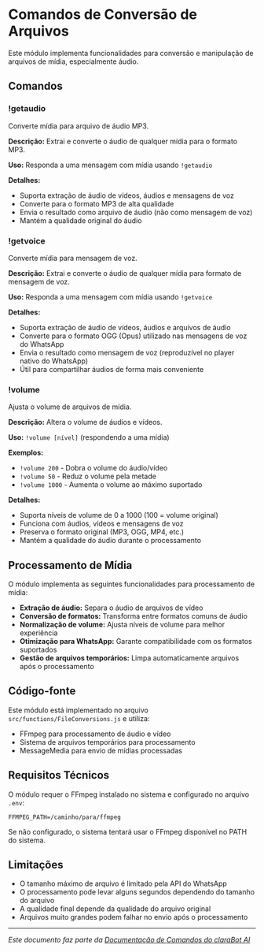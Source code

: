 # Comandos de Conversão de Arquivos

Este módulo implementa funcionalidades para conversão e manipulação de arquivos de mídia, especialmente áudio.

## Comandos

### !getaudio

Converte mídia para arquivo de áudio MP3.

**Descrição:** Extrai e converte o áudio de qualquer mídia para o formato MP3.

**Uso:** Responda a uma mensagem com mídia usando `!getaudio`

**Detalhes:**
- Suporta extração de áudio de vídeos, áudios e mensagens de voz
- Converte para o formato MP3 de alta qualidade
- Envia o resultado como arquivo de áudio (não como mensagem de voz)
- Mantém a qualidade original do áudio

### !getvoice

Converte mídia para mensagem de voz.

**Descrição:** Extrai e converte o áudio de qualquer mídia para formato de mensagem de voz.

**Uso:** Responda a uma mensagem com mídia usando `!getvoice`

**Detalhes:**
- Suporta extração de áudio de vídeos, áudios e arquivos de áudio
- Converte para o formato OGG (Opus) utilizado nas mensagens de voz do WhatsApp
- Envia o resultado como mensagem de voz (reproduzível no player nativo do WhatsApp)
- Útil para compartilhar áudios de forma mais conveniente

### !volume

Ajusta o volume de arquivos de mídia.

**Descrição:** Altera o volume de áudios e vídeos.

**Uso:** `!volume [nível]` (respondendo a uma mídia)

**Exemplos:**
- `!volume 200` - Dobra o volume do áudio/vídeo
- `!volume 50` - Reduz o volume pela metade
- `!volume 1000` - Aumenta o volume ao máximo suportado

**Detalhes:**
- Suporta níveis de volume de 0 a 1000 (100 = volume original)
- Funciona com áudios, vídeos e mensagens de voz
- Preserva o formato original (MP3, OGG, MP4, etc.)
- Mantém a qualidade do áudio durante o processamento

## Processamento de Mídia

O módulo implementa as seguintes funcionalidades para processamento de mídia:

- **Extração de áudio:** Separa o áudio de arquivos de vídeo
- **Conversão de formatos:** Transforma entre formatos comuns de áudio
- **Normalização de volume:** Ajusta níveis de volume para melhor experiência
- **Otimização para WhatsApp:** Garante compatibilidade com os formatos suportados
- **Gestão de arquivos temporários:** Limpa automaticamente arquivos após o processamento

## Código-fonte

Este módulo está implementado no arquivo `src/functions/FileConversions.js` e utiliza:
- FFmpeg para processamento de áudio e vídeo
- Sistema de arquivos temporários para processamento
- MessageMedia para envio de mídias processadas

## Requisitos Técnicos

O módulo requer o FFmpeg instalado no sistema e configurado no arquivo `.env`:

```
FFMPEG_PATH=/caminho/para/ffmpeg
```

Se não configurado, o sistema tentará usar o FFmpeg disponível no PATH do sistema.

## Limitações

- O tamanho máximo de arquivo é limitado pela API do WhatsApp
- O processamento pode levar alguns segundos dependendo do tamanho do arquivo
- A qualidade final depende da qualidade do arquivo original
- Arquivos muito grandes podem falhar no envio após o processamento

---

*Este documento faz parte da [Documentação de Comandos do claraBot AI](README.md#documentação-dos-comandos)*